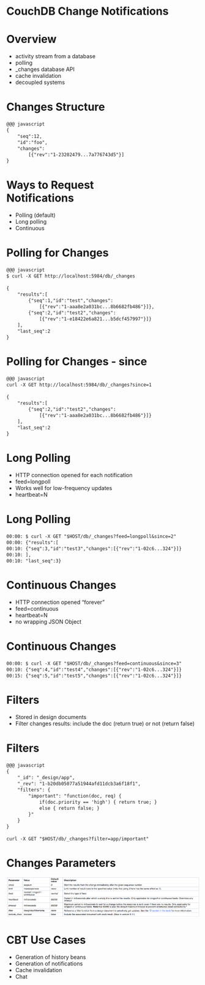 <!SLIDE Section>

# CouchDB Change Notifications #

<!SLIDE bullets>

# Overview #

* activity stream from a database
* polling
* _changes database API
* cache invalidation
* decoupled systems

<!SLIDE>

# Changes Structure #

	@@@ javascript
	{
		"seq":12, 
		"id":"foo", 
		"changes":
			[{"rev":"1-23202479...7a776743d5"}]
	}

<!SLIDE bullets>

# Ways to Request <br/> Notifications #

* Polling (default)
* Long polling
* Continuous

<!SLIDE small>

# Polling for Changes #

	@@@ javascript
	$ curl -X GET http://localhost:5984/db/_changes
	
	{
		"results":[ 
			{"seq":1,"id":"test","changes":
				[{"rev":"1-aaa8e2a031bc...8b6682fb486"}]}, 
			{"seq":2,"id":"test2","changes":
				[{"rev":"1-e18422e6a821...b5dcf457997"}]} 
		], 
	 	"last_seq":2
	}

<!SLIDE small>

# Polling for Changes - since #

	@@@ javascript
	curl -X GET http://localhost:5984/db/_changes?since=1
	
	{
		"results":[ 
			{"seq":2,"id":"test2","changes":
				[{"rev":"1-aaa8e2a031bc...8b6682fb486"}]}
		], 
		"last_seq":2
	}
	
<!SLIDE bullets>

# Long Polling #

* HTTP connection opened for each notification
* feed=longpoll
* Works well for low-frequency updates
* heartbeat=N

<!SLIDE smaller>

# Long Polling

	00:00: $ curl -X GET "$HOST/db/_changes?feed=longpoll&since=2" 
	00:00: {"results":[ 
	00:10: {"seq":3,"id":"test3","changes":[{"rev":"1-02c6...324"}]} 
	00:10: ], 
	00:10: "last_seq":3}
	
<!SLIDE bullets>

# Continuous Changes #

* HTTP connection opened “forever”
* feed=continuous
* heartbeat=N
* no wrapping JSON Object

<!SLIDE smaller>

# Continuous Changes #

	00:00: $ curl -X GET "$HOST/db/_changes?feed=continuous&since=3" 
	00:10: {"seq":4,"id":"test4","changes":[{"rev":"1-02c6...324"}]} 
	00:15: {"seq":5,"id":"test5","changes":[{"rev":"1-02c6...324"}]}
	
<!SLIDE bullets>

# Filters #

* Stored in design documents
* Filter changes results: include the doc (return true) or not (return false)

<!SLIDE small>

# Filters #

	@@@ javascript
	{
		"_id": "_design/app", 
		"_rev": "1-b20db05077a51944afd11dcb3a6f18f1", 
		"filters": {
			"important": "function(doc, req) { 
				if(doc.priority == 'high') { return true; } 
				else { return false; }
			}"
		}	
	}
	
	curl -X GET "$HOST/db/_changes?filter=app/important"
	
<!SLIDE center>

# Changes Parameters #

![changes](changes.png)

<!SLIDE bullets incremental>

# CBT Use Cases #

* Generation of history beans
* Generation of notifications
* Cache invalidation
* Chat